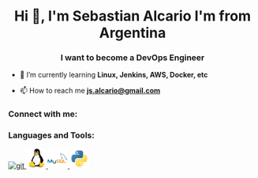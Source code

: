 <h1 align="center">Hi 👋, I'm Sebastian Alcario I'm from Argentina</h1>
<h3 align="center">I want to become a DevOps Engineer</h3>

- 🌱 I’m currently learning **Linux, Jenkins, AWS, Docker, etc**

- 📫 How to reach me **js.alcario@gmail.com**

<h3 align="left">Connect with me:</h3>
<p align="left">
</p>

<h3 align="left">Languages and Tools:</h3>
<p align="left"> <a href="https://git-scm.com/" target="_blank" rel="noreferrer"> <img src="https://www.vectorlogo.zone/logos/git-scm/git-scm-icon.svg" alt="git" width="40" height="40"/> </a> <a href="https://www.linux.org/" target="_blank" rel="noreferrer"> <img src="https://raw.githubusercontent.com/devicons/devicon/master/icons/linux/linux-original.svg" alt="linux" width="40" height="40"/> </a> <a href="https://www.mysql.com/" target="_blank" rel="noreferrer"> <img src="https://raw.githubusercontent.com/devicons/devicon/master/icons/mysql/mysql-original-wordmark.svg" alt="mysql" width="40" height="40"/> </a> <a href="https://www.python.org" target="_blank" rel="noreferrer"> <img src="https://raw.githubusercontent.com/devicons/devicon/master/icons/python/python-original.svg" alt="python" width="40" height="40"/> </a> </p>

<!---
jsalcario/jsalcario is a ✨ special ✨ repository because its `README.md` (this file) appears on your GitHub profile.
You can click the Preview link to take a look at your changes.
--->
